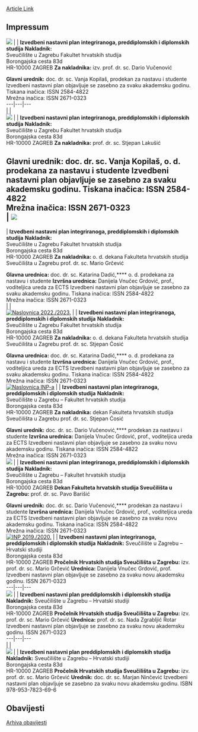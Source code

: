 [Article Link](https://www.fhs.hr/o_nama/izvedbeni_nastavni_plan)

## Impressum
[![](https://www.fhs.hr/images/50042871/prva_page-0001\(1\).jpg)](https://www.fhs.hr/images/50042871/inp%20merged%207%2010%202025.pdf) |  |  **Izvedbeni nastavni plan integriranoga, preddiplomskih i diplomskih studija** **Nakladnik:**  
Sveučilište u Zagrebu Fakultet hrvatskih studija  
Borongajska cesta 83d  
HR-10000 ZAGREB **Za nakladnika:** izv. prof. dr. sc. Dario Vučenović  
  
**Glavni urednik:** doc. dr. sc. Vanja Kopilaš, prodekan za nastavu i studente Izvedbeni nastavni plan objavljuje se zasebno za svaku akademsku godinu. Tiskana inačica: ISSN 2584-4822  
Mrežna inačica: ISSN 2671-0323  
---|---|---  
|  |   
[![](https://www.fhs.hr/images/50042871/inp%20naslovnica.jpg)](https://www.fhs.hr/images/50042871/25travnja_merged.pdf) |  |  **Izvedbeni nastavni plan integriranoga, preddiplomskih i diplomskih studija** **Nakladnik:**  
Sveučilište u Zagrebu Fakultet hrvatskih studija  
Borongajska cesta 83d  
HR-10000 ZAGREB **Za nakladnika:** prof. dr. sc. Stjepan Lakušić  
  
**Glavni urednik:** doc. dr. sc. Vanja Kopilaš, o. d. prodekana za nastavu i studente Izvedbeni nastavni plan objavljuje se zasebno za svaku akademsku godinu. Tiskana inačica: ISSN 2584-4822  
Mrežna inačica: ISSN 2671-0323  
|  [![](https://www.fhs.hr/images/50042871/prva_page-0001.jpg)](https://www.fhs.hr/images/50040488/13svibnja_merged.pdf)  
---  
|  **Izvedbeni nastavni plan integriranoga, preddiplomskih i diplomskih studija** **Nakladnik:**  
Sveučilište u Zagrebu Fakultet hrvatskih studija  
Borongajska cesta 83d  
HR-10000 ZAGREB **Za nakladnika:** o. d. dekana Fakulteta hrvatskih studija Sveučilišta u Zagrebu prof. dr. sc. Mario Grčević  
  
**Glavna urednica:** doc. dr. sc. Katarina Dadić,**** o. d. prodekana za nastavu i studente **Izvršna urednica:** Danijela Vnučec Grdović, prof., voditeljica ureda za ECTS Izvedbeni nastavni plan objavljuje se zasebno za svaku akademsku godinu. Tiskana inačica: ISSN 2584-4822  
Mrežna inačica: ISSN 2671-0323  
|  |   
[![Naslovnica 2022./2023.](https://www.fhs.hr/images/50042871/naslovnica_INP_2022.jpg)](https://www.fhs.hr/images/50040488/INP_2022_2023.pdf) |  |  **Izvedbeni nastavni plan integriranoga, preddiplomskih i diplomskih studija** **Nakladnik:**  
Sveučilište u Zagrebu Fakultet hrvatskih studija  
Borongajska cesta 83d  
HR-10000 ZAGREB **Za nakladnika:** o. d. dekana Fakulteta hrvatskih studija Sveučilišta u Zagrebu prof. dr. sc. Stjepan Ćosić  
  
**Glavna urednica:** doc. dr. sc. Katarina Dadić,**** o. d. prodekana za nastavu i studente **Izvršna urednica:** Danijela Vnučec Grdović, prof., voditeljica ureda za ECTS Izvedbeni nastavni plan objavljuje se zasebno za svaku akademsku godinu. Tiskana inačica: ISSN 2584-4822  
Mrežna inačica: ISSN 2671-0323  
[![Naslovnica INP-a](https://www.fhs.hr/images/50042871/INP_naslovnica_2021-22.jpg)](https://www.fhs.hr/images/50040488/INP_2021_2022.pdf) |  |  **Izvedbeni nastavni plan integriranoga, preddiplomskih i diplomskih studija** **Nakladnik:**  
Sveučilište u Zagrebu – Fakultet hrvatskih studija  
Borongajska cesta 83d  
HR-10000 ZAGREB **Za nakladnika:** dekan Fakulteta hrvatskih studija Sveučilišta u Zagrebu prof. dr. sc. Stjepan Ćosić  
  
**Glavni urednik:** doc. dr. sc. Dario Vučenović,**** prodekan za nastavu i studente **Izvršna urednica:** Danijela Vnučec Grdović, prof., voditeljica ureda za ECTS Izvedbeni nastavni plan objavljuje se zasebno za svaku novu akademsku godinu. Tiskana inačica: ISSN 2584-4822  
Mrežna inačica: ISSN 2671-0323  
[![](https://www.fhs.hr/images/50042871/Screenshot_879.jpg)](https://www.fhs.hr/images/50040488/INP_2020_2021.pdf) |  |  **Izvedbeni nastavni plan integriranoga, preddiplomskih i diplomskih studija** **Nakladnik:**  
Sveučilište u Zagrebu – Fakultet hrvatskih studija  
Borongajska cesta 83d  
HR-10000 ZAGREB **Dekan Fakulteta hrvatskih studija Sveučilišta u Zagrebu:** prof. dr. sc. Pavo Barišić  
  
**Glavni urednik:** doc. dr. sc. Dario Vučenović,**** prodekan za nastavu i studente **Izvršna urednica:** Danijela Vnučec Grdović, prof., voditeljica ureda za ECTS Izvedbeni nastavni plan objavljuje se zasebno za svaku novu akademsku godinu. Tiskana inačica: ISSN 2584-4822  
Mrežna inačica: ISSN 2671-0323  
[![INP 2019./2020.](https://www.fhs.hr/images/50042871/INP_2019.jpg)](https://www.fhs.hr/images/50040488/2019_2020_Izvedbeni_nastavni_plan.pdf) |  |  **Izvedbeni nastavni plan integriranoga, preddiplomskih i diplomskih studija** **Nakladnik:** Sveučilište u Zagrebu – Hrvatski studiji  
Borongajska cesta 83d  
HR-10000 ZAGREB **Pročelnik Hrvatskih studija Sveučilišta u Zagrebu:** izv. prof. dr. sc. Mario Grčević **Urednica:** Danijela Vnučec Grdović, prof. Izvedbeni nastavni plan objavljuje se zasebno za svaku novu akademsku godinu. ISSN 2671-0323  
---|---|---  
[![](https://www.fhs.hr/images/50042871/2018-2019_Izvedbeni_nastavni_plan.png)](https://www.fhs.hr/oldwww/_news/37530/2018-2019_Izvedbeni_nastavni_plan.pdf) |  |  **Izvedbeni nastavni plan preddiplomskih i diplomskih studija** **Nakladnik:** Sveučilište u Zagrebu – Hrvatski studiji  
Borongajska cesta 83d  
HR-10000 ZAGREB **Pročelnik Hrvatskih studija Sveučilišta u Zagrebu:** izv. prof. dr. sc. Mario Grčević **Urednica:** prof. dr. sc. Nada Zgrabljić Rotar Izvedbeni nastavni plan objavljuje se zasebno za svaku novu akademsku godinu. ISSN 2671-0323  
---|---|---  
|  |   
[![](https://www.fhs.hr/images/50042871/Screenshot_1inp%202017.jpg)](https://www.fhs.hr/images/50040488/Izvedbeni%20plan%202017-2018.pdf) |  |  **Izvedbeni nastavni plan preddiplomskih i diplomskih studija** **Nakladnik:** Sveučilište u Zagrebu – Hrvatski studiji  
Borongajska cesta 83d  
HR-10000 ZAGREB **Pročelnik Hrvatskih studija Sveučilišta u Zagrebu:** izv. prof. dr. sc. Mario Grčević **Urednik:** doc. dr. sc. Marjan Ninčević Izvedbeni nastavni plan objavljuje se zasebno za svaku novu akademsku godinu. ISBN 978-953-7823-69-6  
  

## Obavijesti
[Arhiva obavijesti](https://www.fhs.hr/o_nama/izvedbeni_nastavni_plan?@=21r5t#news_131741 "Arhiva obavijesti")
